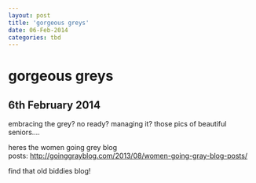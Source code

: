 ```yaml
---
layout: post
title: 'gorgeous greys'
date: 06-Feb-2014
categories: tbd
---
```


# gorgeous greys

## 6th February 2014

embracing the grey? no ready? managing it? those pics of beautiful seniors....

 

heres the women going grey blog posts: http://goinggrayblog.com/2013/08/women-going-gray-blog-posts/

 

find that old biddies blog!

